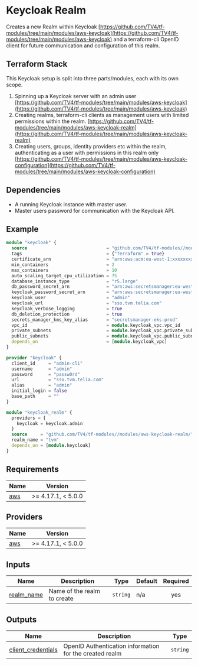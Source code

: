 # Keycloak Realm
Creates a new Realm within Keycloak [https://github.com/TV4/tf-modules/tree/main/modules/aws-keycloak](https://github.com/TV4/tf-modules/tree/main/modules/aws-keycloak) and a terraform-cli OpenID client for future communication and configuration of this realm. 

## Terraform Stack

This Keycloak setup is split into three parts/modules, each with its own scope.

1. Spinning up a Keycloak server with an admin user [https://github.com/TV4/tf-modules/tree/main/modules/aws-keycloak](https://github.com/TV4/tf-modules/tree/main/modules/aws-keycloak)
2. Creating realms, terraform-cli clients as management users with limited permissions within the realm. [https://github.com/TV4/tf-modules/tree/main/modules/aws-keycloak-realm](https://github.com/TV4/tf-modules/tree/main/modules/aws-keycloak-realm)
3. Creating users, groups, identity providers etc within the realm, authenticating as a user with permissions in this realm only [https://github.com/TV4/tf-modules/tree/main/modules/aws-keycloak-configuration](https://github.com/TV4/tf-modules/tree/main/modules/aws-keycloak-configuration)

## Dependencies

* A running Keycloak instance with master user.
* Master users password for communication with the Keycloak API.

## Example

```terraform
module "keycloak" {
  source                              = "github.com/TV4/tf-modules//modules/aws-keycloak"
  tags                                = {"Terraform" = true}
  certificate_arn                     = "arn:aws:acm:eu-west-1:xxxxxxxxxxxx:certificate/4f2f1aa4-5082-45fd-b984-bf2d0bb54d6a"
  min_containers                      = 2
  max_containers                      = 10
  auto_scaling_target_cpu_utilization = 75
  database_instance_type              = "r5.large"
  db_password_secret_arn              = "arn:aws:secretsmanager:eu-west-1:xxxxxxxxxxxx:secret:/kc-db-pwd-pVJtCP"
  keycloak_password_secret_arn        = "arn:aws:secretsmanager:eu-west-1:xxxxxxxxxxxx:secret:/kc-master-pwd-pVJtCP"
  keycloak_user                       = "admin"
  keycloak_url                        = "sso.tvm.telia.com"
  keycloak_verbose_logging            = true
  db_deletion_protection              = true
  secrets_manager_kms_key_alias       = "secretsmanager-eks-prod"
  vpc_id                              = module.keycloak_vpc.vpc_id
  private_subnets                     = module.keycloak_vpc.private_subnets
  public_subnets                      = module.keycloak_vpc.public_subnets
  depends_on                          = [module.keycloak_vpc]
}

provider "keycloak" {
  client_id     = "admin-cli"
  username      = "admin"
  password      = "passw0rd"
  url           = "sso.tvm.telia.com"
  alias         = "admin"
  initial_login = false
  base_path     = ""
}

module "keycloak_realm" {
  providers = {
    keycloak = keycloak.admin
  }
  source     = "github.com/TV4/tf-modules//modules/aws-keycloak-realm/"
  realm_name = "tvm"
  depends_on = [module.keycloak]
}
```

<!-- BEGIN_TF_DOCS -->
## Requirements

| Name | Version |
|------|---------|
| <a name="requirement_aws"></a> [aws](#requirement\_aws) | >= 4.17.1, < 5.0.0 |

## Providers

| Name | Version |
|------|---------|
| <a name="provider_aws"></a> [aws](#provider\_aws) | >= 4.17.1, < 5.0.0 |

## Inputs

| Name | Description | Type | Default | Required |
|------|-------------|------|---------|:--------:|
| <a name="realm_name"></a> [realm\_name](#input\_realm\_name) | Name of the realm to create | `string` | n/a | yes |

## Outputs

| Name | Description | Type |
|------|-------------|------|
| <a name="client\_credentials"></a> [client\_credentials](#output\_client\_credentials) | OpenID Authentication information for the created realm | `string` |

<!-- END_TF_DOCS -->